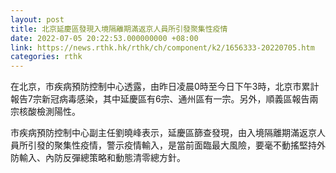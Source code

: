 ```yaml
---
layout: post
title: 北京延慶區發現入境隔離期滿返京人員所引發聚集性疫情
date: 2022-07-05 20:22:53.000000000 +08:00
link: https://news.rthk.hk/rthk/ch/component/k2/1656333-20220705.htm
categories: rthk
---
```


在北京，市疾病預防控制中心透露，由昨日凌晨0時至今日下午3時，北京市累計報告7宗新冠病毒感染，其中延慶區有6宗、通州區有一宗。另外，順義區報告兩宗核酸檢測陽性。

市疾病預防控制中心副主任劉曉峰表示，延慶區篩查發現，由入境隔離期滿返京人員所引發的聚集性疫情，警示疫情輸入，是當前面臨最大風險，要毫不動搖堅持外防輸入、內防反彈總策略和動態清零總方針。

